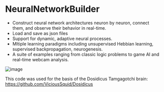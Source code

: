 # NeuralNetworkBuilder

* Construct neural network architectures neuron by neuron, connect them, and observe their behavior in real-time.
* Load and save as json files
* Support for dynamic, adaptive neural processes.
* Mltiple learning paradigms including unsupervised Hebbian learning, supervised backpropagation, neurogenesis.
* A suite of examples ranging from classic logic problems to game AI and real-time webcam analysis.

![image](https://github.com/user-attachments/assets/7b1f4fd4-8dee-49f4-b82d-da13668972a6)


This code was used for the basis of the Dosidicus Tamgagotchi brain:  https://github.com/ViciousSquid/Dosidicus
